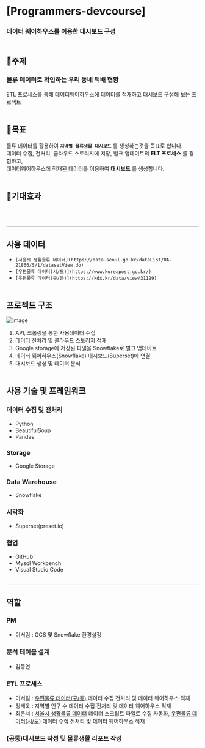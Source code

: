 # [Programmers-devcourse]
### 데이터 웨어하우스를 이용한 대시보드 구성<br><br>
## 📍주제<br>
### 물류 데이터로 확인하는 우리 동네 택배 현황
ETL 프로세스를 통해 데이터웨어하우스에 데이터를 적재하고 대시보드 구성해 보는 프로젝트
<br/>
<br/>
## 📍목표
물류 데이터를 활용하여 __`지역별 물류생활 대시보드`__ 를 생성하는것을 목표로 합니다.<br>
데이터 수집, 전처리, 클라우드 스토리지에 저장, 벌크 업데이트의 __ELT 프로세스__ 를 경험하고, <br>
데이터웨어하우스에 적재된 데이터를 이용하여 __대시보드__ 를 생성합니다.<br><br>
## 📍기대효과
<br><br>

------------

## 사용 데이터
- `[서울시 생활물류 데이터](https://data.seoul.go.kr/dataList/OA-21866/S/1/datasetView.do)`<br>
- `[우편물류 데이터(시/도)](https://www.koreapost.go.kr/)`<br>
- `[우편물류 데이터(구/동)](https://kdx.kr/data/view/31129)`<br><br>
## 프로젝트 구조
![image](https://github.com/Logistics-Devcourse/Data-ETL/assets/77157003/b4ec0647-5d8c-4744-bf37-bfcc24e1d15e) <br>
1. API, 크롤링을 통한 사용데이터 수집
2. 데이터 전처리 및 클라우드 스토리지 적재
3. Google storage에 저장된 파일을 Snowflake로 벌크 업데이트
4. 데이터 웨어하우스(Snowflake) 대시보드(Superset)에 연결
5. 대시보드 생성 및 데이터 분석<br><br>
## 사용 기술 및 프레임워크
### 데이터 수집 및 전처리
- Python
- BeautifulSoup
- Pandas<br>
### Storage
- Google Storage<br>
### Data Warehouse
- Snowflake<br>
### 시각화
- Superset(preset.io)<br>
### 협업
- GitHub
- Mysql Workbench
- Visual Studio Code<br><br>

-----------
## 역할
### PM
- 이서림 : GCS 및 Snowflake 환경설정
### 분석 테이블 설계
- 김동연
### ETL 프로세스
- 이서림 : [우편물류 데이터(구/동)](https://kdx.kr/data/view/31129) 데이터 수집 전처리 및 데이터 웨어하우스 적재
- 정세욱 : 지역별 인구 수 데이터 수집 전처리 및 데이터 웨어하우스 적재
- 최은서 : [서울시 생활물류 데이터](https://data.seoul.go.kr/dataList/OA-21866/S/1/datasetView.do) 데이터 스크립트 파일로 수집 자동화, [우편물류 데이터(시/도)](https://www.koreapost.go.kr/) 데이터 수집 전처리 및 데이터 웨어하우스 적재
### (공통)대시보드 작성 및 물류생활 리포트 작성

